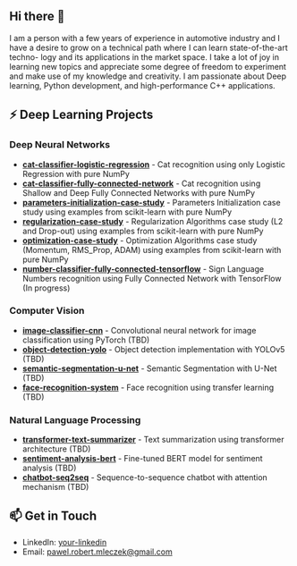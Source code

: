 ## Hi there 👋

I am a person with a few years of experience in automotive industry and I have
a desire to grow on a technical path where I can learn state-of-the-art techno-
logy and its applications in the market space. I take a lot of joy in learning new
topics and appreciate some degree of freedom to experiment and make use of
my knowledge and creativity. I am passionate about Deep learning, Python development, and high-performance C++ applications.

## ⚡ Deep Learning Projects

### Deep Neural Networks
- [**cat-classifier-logistic-regression**](https://github.com/EmeridEngineering/DL_Coursera_C1_CW2_Logistic_Regression) - Cat recognition using only Logistic Regression with pure NumPy
- [**cat-classifier-fully-connected-network**](https://github.com/EmeridEngineering/DL_Coursera_C1_CW4_Shallow_and_Deep_Fully_Connected_Networks) -  Cat recognition using Shallow and Deep Fully Connected Networks with pure NumPy
- [**parameters-initialization-case-study**](https://github.com/EmeridEngineering/DL_Coursera_C2_CW1_Parameters_Initialization_case_study) - Parameters Initialization case study using examples from scikit-learn with pure NumPy
- [**regularization-case-study**](https://github.com/EmeridEngineering/DL_Coursera_C2_CW1_Regularization) - Regularization Algorithms case study (L2 and Drop-out) using examples from scikit-learn with pure NumPy
- [**optimization-case-study**](https://github.com/EmeridEngineering/DL_Coursera_C2_CW2_Mini_batches_and_optimization) - Optimization Algorithms case study (Momentum, RMS_Prop, ADAM) using examples from scikit-learn with pure NumPy
- [**number-classifier-fully-connected-tensorflow**](https://github.com/EmeridEngineering/DL_Coursera_C2_CW2_Mini_batches_and_optimization) - Sign Language Numbers recognition using Fully Connected Network with TensorFlow (In progress)

### Computer Vision
- [**image-classifier-cnn**](https://github.com/username/image-classifier-cnn) - Convolutional neural network for image classification using PyTorch (TBD)
- [**object-detection-yolo**](https://github.com/username/object-detection-yolo) - Object detection implementation with YOLOv5 (TBD)
- [**semantic-segmentation-u-net**](https://github.com/username/object-detection-yolo) - Semantic Segmentation with U-Net (TBD)
- [**face-recognition-system**](https://github.com/username/face-recognition-system) - Face recognition using transfer learning (TBD)


### Natural Language Processing
- [**transformer-text-summarizer**](https://github.com/username/transformer-text-summarizer) - Text summarization using transformer architecture (TBD)
- [**sentiment-analysis-bert**](https://github.com/username/sentiment-analysis-bert) - Fine-tuned BERT model for sentiment analysis (TBD)
- [**chatbot-seq2seq**](https://github.com/username/chatbot-seq2seq) - Sequence-to-sequence chatbot with attention mechanism (TBD)

<!--
### Reinforcement Learning
- [**deep-q-learning**](https://github.com/username/deep-q-learning) - Deep Q-Network implementation for Atari games
- [**policy-gradient-methods**](https://github.com/username/policy-gradient-methods) - Various policy gradient algorithms for RL tasks
-->
<!--
## 🐍 Python Projects

### Data Science & Analysis
- [**data-visualization-dashboard**](https://github.com/username/data-visualization-dashboard) - Interactive data visualization with Plotly and Dash
- [**pandas-data-analysis**](https://github.com/username/pandas-data-analysis) - Collection of data analysis notebooks using pandas
- [**scikit-learn-examples**](https://github.com/username/scikit-learn-examples) - Machine learning examples with scikit-learn
-->
<!--
### Web Development
- [**flask-rest-api**](https://github.com/username/flask-rest-api) - RESTful API built with Flask and SQLAlchemy
- [**django-blog-app**](https://github.com/username/django-blog-app) - Full-featured blog application using Django
- [**fastapi-microservice**](https://github.com/username/fastapi-microservice) - High-performance microservice with FastAPI

### Automation & Tools
- [**python-automation-scripts**](https://github.com/username/python-automation-scripts) - Collection of scripts for automating daily tasks
- [**web-scraper-toolkit**](https://github.com/username/web-scraper-toolkit) - Web scraping tools using BeautifulSoup and Selenium
- [**cli-task-manager**](https://github.com/username/cli-task-manager) - Command-line task management application
-->

<!--
## 🔧 C++ Projects

### 
- [**custom-memory-allocator**](https://github.com/username/custom-memory-allocator) - High-performance memory allocator implementation
-->
<!-- 
### Systems Programming
- [**custom-memory-allocator**](https://github.com/username/custom-memory-allocator) - High-performance memory allocator implementation
- [**thread-pool-library**](https://github.com/username/thread-pool-library) - Thread pool implementation for parallel task execution
- [**file-system-simulator**](https://github.com/username/file-system-simulator) - Simple file system implementation

### Game Development
- [**opengl-3d-engine**](https://github.com/username/opengl-3d-engine) - 3D rendering engine using OpenGL
- [**physics-simulation**](https://github.com/username/physics-simulation) - Real-time physics simulation with rigid body dynamics
- [**game-ai-algorithms**](https://github.com/username/game-ai-algorithms) - Collection of AI algorithms for games

### Performance-Critical Applications
- [**signal-processing-library**](https://github.com/username/signal-processing-library) - Fast signal processing algorithms in C++
- [**high-frequency-trading-system**](https://github.com/username/high-frequency-trading-system) - Low-latency trading system components
- [**image-processing-filters**](https://github.com/username/image-processing-filters) - Optimized image processing algorithms
-->
<!-- 
## 📊 GitHub Stats

![Your GitHub stats](https://github-readme-stats.vercel.app/api?username=EmeridEngineering&show_icons=true&theme=radical)
-->
## 📫 Get in Touch

- LinkedIn: [your-linkedin](https://linkedin.com/in/your-linkedin)
- Email: pawel.robert.mleczek@gmail.com
